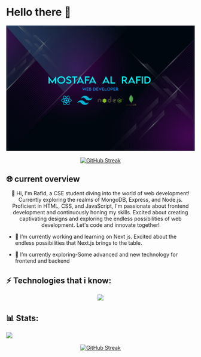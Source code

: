 # Hello there 👋

<img src="https://raw.githubusercontent.com/Rafid46/Rafid46/main/cover%202.jpg">

<p align="center">
<a href="https://git.io/streak-stats"><img src="https://github-readme-streak-stats.herokuapp.com?user=Rafid46&theme=tokyonight&border_radius=5.8&card_width=469" alt="GitHub Streak" /></a>
</p>

## 🌐 current overview

<p  align="center">
  👋 Hi, I'm Rafid, a CSE student diving into the world of web development! Currently exploring the realms of MongoDB, Express, and Node.js. Proficient in HTML, CSS, and JavaScript, I'm passionate about frontend development and continuously honing my skills. Excited about creating captivating designs and exploring the endless possibilities of web development. Let's code and innovate together! </p>

- 🔭 I’m currently working and learning on Next js. Excited about the endless possibilities that Next.js brings to the table.

- 🌱 I’m currently exploring-Some advanced and new technology for frontend and backend
  </br>

## ⚡ Technologies that i know:

<p align="center">
  <a href="https://skillicons.dev">
    <img src="https://skillicons.dev/icons?i=react,tailwind,nodejs,mongo,html,js,css,express,firebase,git" />
  </a>
</p>

## 📊 Stats:

![](https://github-profile-summary-cards.vercel.app/api/cards/profile-details?username=Rafid46&theme=2077)

<p align="center">
<a href=""><img src="https://github-profile-summary-cards.vercel.app/api/cards/stats?username=Rafid46&theme=2077" alt="GitHub Streak" /></a>
</p>
